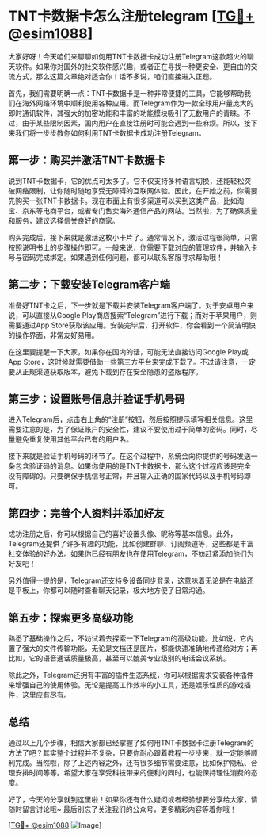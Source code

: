 # TNT卡数据卡怎么注册telegram [[TG💪+ @esim1088](https://t.me/s/esim1088)]

大家好呀！今天咱们来聊聊如何用TNT卡数据卡成功注册Telegram这款超火的聊天软件。如果你对国外的社交软件感兴趣，或者正在寻找一种更安全、更自由的交流方式，那么这篇文章绝对适合你！话不多说，咱们直接进入正题。

首先，我们需要明确一点：TNT卡数据卡是一种非常便捷的工具，它能够帮助我们在海外网络环境中顺利使用各种应用。而Telegram作为一款全球用户量庞大的即时通讯软件，其强大的加密功能和丰富的功能模块吸引了无数用户的青睐。不过，由于某些限制因素，国内用户在直接注册时可能会遇到一些麻烦。所以，接下来我们将一步步教你如何利用TNT卡数据卡成功注册Telegram。

## 第一步：购买并激活TNT卡数据卡

说到TNT卡数据卡，它的优点可太多了。它不仅支持多种语言切换，还能轻松突破网络限制，让你随时随地享受无障碍的互联网体验。因此，在开始之前，你需要先购买一张TNT卡数据卡。现在市面上有很多渠道可以买到这类产品，比如淘宝、京东等电商平台，或者专门售卖海外通信产品的网站。当然啦，为了确保质量和服务，建议选择信誉良好的商家。

购买完成后，接下来就是激活这枚小卡片了。通常情况下，激活过程很简单，只需按照说明书上的步骤操作即可。一般来说，你需要下载对应的管理软件，并输入卡号与密码完成绑定。如果遇到任何问题，都可以联系客服寻求帮助哦！

## 第二步：下载安装Telegram客户端

准备好TNT卡之后，下一步就是下载并安装Telegram客户端了。对于安卓用户来说，可以直接从Google Play商店搜索“Telegram”进行下载；而对于苹果用户，则需要通过App Store获取该应用。安装完毕后，打开软件，你会看到一个简洁明快的操作界面，非常友好易用。

在这里要提醒一下大家，如果你在国内的话，可能无法直接访问Google Play或App Store，这时候就需要借助一些第三方平台来完成下载了。不过请注意，一定要从正规渠道获取版本，避免下载到存在安全隐患的盗版程序。

## 第三步：设置账号信息并验证手机号码

进入Telegram后，点击右上角的“注册”按钮，然后按照提示填写相关信息。这里需要注意的是，为了保证账户的安全性，建议不要使用过于简单的密码。同时，尽量避免重复使用其他平台已有的用户名。

接下来就是验证手机号码的环节了。在这个过程中，系统会向你提供的号码发送一条包含验证码的消息。如果你使用的是TNT卡数据卡，那么这个过程应该是完全没有障碍的。只要确保手机信号正常，并且输入正确的国家代码以及手机号码即可。

## 第四步：完善个人资料并添加好友

成功注册之后，你可以根据自己的喜好设置头像、昵称等基本信息。此外，Telegram还提供了许多有趣的功能，比如创建群聊、订阅频道等，这些都是丰富社交体验的好办法。如果你已经有朋友也在使用Telegram，不妨赶紧添加他们为好友吧！

另外值得一提的是，Telegram还支持多设备同步登录，这意味着无论是在电脑还是平板上，你都可以随时查看聊天记录，极大地方便了日常沟通。

## 第五步：探索更多高级功能

熟悉了基础操作之后，不妨试着去探索一下Telegram的高级功能。比如说，它内置了强大的文件传输功能，无论是文档还是图片，都能快速准确地传递给对方；再比如，它的语音通话质量极高，甚至可以媲美专业级别的电话会议系统。

除此之外，Telegram还拥有丰富的插件生态系统，你可以根据需求安装各种插件来增强自己的使用体验。无论是提高工作效率的小工具，还是娱乐性质的游戏插件，这里应有尽有。

## 总结

通过以上几个步骤，相信大家都已经掌握了如何用TNT卡数据卡注册Telegram的方法了吧？其实整个过程并不复杂，只要你耐心跟着教程一步步来，就一定能够顺利完成。当然啦，除了上述内容之外，还有很多细节需要注意，比如保护隐私、合理安排时间等等。希望大家在享受科技带来的便利的同时，也能保持理性消费的态度。

好了，今天的分享就到这里啦！如果你还有什么疑问或者经验想要分享给大家，请随时留言讨论哦~ 最后别忘了关注我们的公众号，更多精彩内容等着你哦！

[[TG💪+ @esim1088](https://t.me/s/esim1088) ![Image](https://i.postimg.cc/4NQfJmqS/Snipaste-2025-05-13-00-14-12.png)]